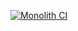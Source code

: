 [![Monolith CI](https://github.com/Obligatorio-ORT-FI-8184-DevOps/testMonolith/actions/workflows/ci.yml/badge.svg?branch=main&event=push)](https://github.com/Obligatorio-ORT-FI-8184-DevOps/testMonolith/actions/workflows/ci.yml)